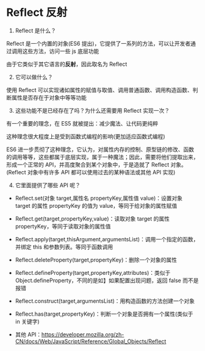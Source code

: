 # Reflect 反射

1. Reflect 是什么？

Reflect 是一个内置的对象(ES6 提出)，它提供了一系列的方法，可以让开发者通过调用这些方法，访问一些 js 底层功能

由于它类似于其它语言的**反射**，因此取名为 Reflect

2. 它可以做什么？

使用 Reflect 可以实现诸如属性的赋值与取值、调用普通函数、调用构造函数、判断属性是否存在于对象中等等功能

3. 这些功能不是已经存在了吗？为什么还需要用 Reflect 实现一次？

有一个重要的理念，在 ES5 就被提出：减少魔法、让代码更纯粹

这种理念很大程度上是受到函数式编程的影响(更加适应函数式编程)

ES6 进一步贯彻了这种理念，它认为，对属性内存的控制、原型链的修改、函数的调用等等，这些都属于底层实现，属于一种魔法；因此，需要将他们提取出来，形成一个正常的 API，并高度聚合到某个对象中，于是造就了 Reflect 对象。(Reflect 对象中有许多 API 都可以使用过去的某种语法或其他 API 实现)

4. 它里面提供了哪些 API 呢？

- Reflect.set(对象 target,属性名 propertyKey,属性值 value)：设置对象 target 的属性 propertyKey 的值为 value，等同于给对象的属性赋值

- Reflect.get(target,propertyKey,value)：读取对象 target 的属性 propertyKey，等同于读取对象的属性值

- Reflect.apply(target,thisArgument,argumentsList)：调用一个指定的函数，并绑定 this 和参数列表。等同于函数调用

- Reflect.deleteProperty(target,propertyKey)：删除一个对象的属性

- Reflect.defineProperty(target,propertyKey,attributes)：类似于 Object.defineProperty，不同的是如】如果配置出现问题，返回 false 而不是报错

- Reflect.construct(target,argumentsList)：用构造函数的方法创建一个对象

- Reflect.has(target,propertyKey)：判断一个对象是否拥有一个属性(类似于 in 关键字)

- 其他 API：https://developer.mozilla.org/zh-CN/docs/Web/JavaScript/Reference/Global_Objects/Reflect
